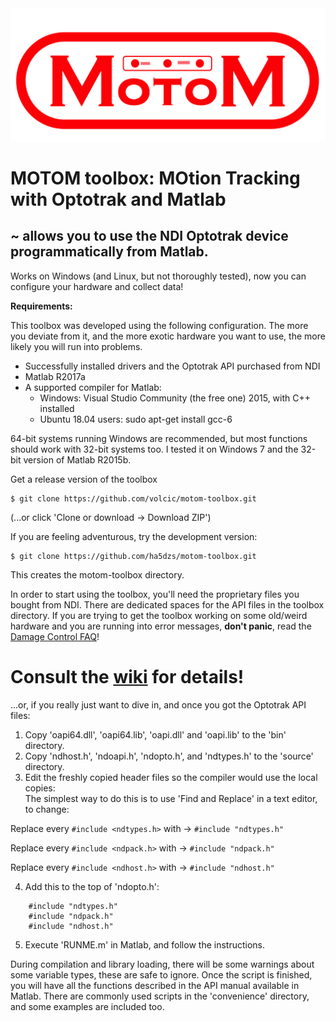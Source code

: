 <img src="motom_logo.png">


# MOTOM toolbox: MOtion Tracking with Optotrak and Matlab

## ~ allows you to use the NDI Optotrak device programmatically from Matlab.
Works on Windows (and Linux, but not thoroughly tested), now you can configure your hardware and collect data!

**Requirements:**  

This toolbox was developed using the following configuration. The more you deviate from it, and the more exotic hardware you want to use, the more likely you will run into problems.
* Successfully installed drivers and the Optotrak API purchased from NDI
* Matlab R2017a
* A supported compiler for Matlab:
    * Windows: Visual Studio Community (the free one) 2015, with C++ installed
    * Ubuntu 18.04 users: sudo apt-get install gcc-6
    
64-bit systems running Windows are recommended, but most functions should work with 32-bit systems too. I tested it on Windows 7 and the 32-bit version of Matlab R2015b.

Get a release version of the toolbox
```
$ git clone https://github.com/volcic/motom-toolbox.git
```
(...or click 'Clone or download -> Download ZIP')

If you are feeling adventurous, try the development version:
```
$ git clone https://github.com/ha5dzs/motom-toolbox.git
```

This creates the motom-toolbox directory.

In order to start using the toolbox, you'll need the proprietary files you bought from NDI. There are dedicated spaces for the API files in the toolbox directory.
If you are trying to get the toolbox working on some old/weird hardware and you are running into error messages, **don't panic**, read the [Damage Control FAQ](../../wiki/Damage-Control-FAQ)!

# Consult the [wiki](../../wiki) for details!

...or, if you really just want to dive in, and once you got the Optotrak API files:
1. Copy 'oapi64.dll', 'oapi64.lib', 'oapi.dll' and 'oapi.lib' to the 'bin' directory.
2. Copy 'ndhost.h', 'ndoapi.h', 'ndopto.h', and 'ndtypes.h' to the 'source' directory.
3. Edit the freshly copied header files so the compiler would use the local copies:  
The simplest way to do this is to use 'Find and Replace' in a text editor, to change:  

Replace every `#include <ndtypes.h>` with -> `#include "ndtypes.h"`  

Replace every `#include <ndpack.h>` with -> `#include "ndpack.h"`  

Replace every `#include <ndhost.h>` with -> `#include "ndhost.h"`  

4. Add this to the top of 'ndopto.h':

```
    #include "ndtypes.h"
    #include "ndpack.h"
    #include "ndhost.h"
```


5. Execute 'RUNME.m' in Matlab, and follow the instructions.  

During compilation and library loading, there will be some warnings about some variable types, these are safe to ignore.
Once the script is finished, you will have all the functions described in the API manual available in Matlab.
There are commonly used scripts in the 'convenience' directory, and some examples are included too.